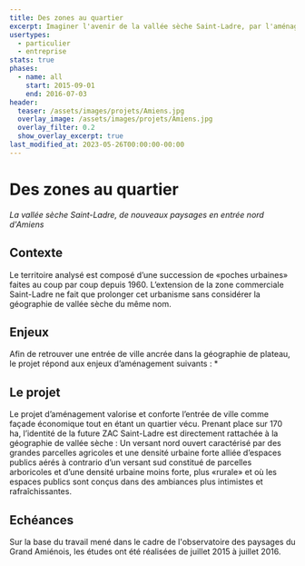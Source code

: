 ```yaml
---
title: Des zones au quartier
excerpt: Imaginer l'avenir de la vallée sèche Saint-Ladre, par l'aménagement de nouveaux paysages en entrée nord d'Amiens
usertypes:
  - particulier
  - entreprise
stats: true
phases:
  - name: all
    start: 2015-09-01
    end: 2016-07-03
header:
  teaser: /assets/images/projets/Amiens.jpg
  overlay_image: /assets/images/projets/Amiens.jpg
  overlay_filter: 0.2
  show_overlay_excerpt: true
last_modified_at: 2023-05-26T00:00:00-00:00
---
```

# Des zones au quartier
_La vallée sèche Saint-Ladre, de nouveaux paysages en entrée nord d'Amiens_

## Contexte 

Le territoire analysé est composé d’une succession de «poches urbaines» faites au coup par coup depuis 1960. L’extension de la zone commerciale Saint-Ladre ne fait que prolonger cet urbanisme sans considérer la géographie de vallée sèche du même nom.

## Enjeux

Afin de retrouver une entrée de ville ancrée dans la géographie de plateau, le projet répond aux enjeux d’aménagement suivants :
*

## Le projet

Le projet d’aménagement valorise et conforte l’entrée de ville comme façade économique tout en étant un quartier vécu.
Prenant place sur 170 ha, l’identité de la future ZAC Saint-Ladre est directement rattachée à la géographie de vallée sèche :  Un versant nord ouvert caractérisé par des grandes parcelles agricoles et une densité urbaine forte alliée d’espaces publics aérés à contrario d’un versant sud constitué de parcelles arboricoles et d’une densité urbaine moins forte, plus «rurale» et où les espaces publics sont conçus dans des ambiances plus intimistes et rafraîchissantes.


## Echéances

Sur la base du travail mené dans le cadre de l'observatoire des paysages du Grand Amiénois, les études ont été réalisées de juillet 2015 à juillet 2016.

